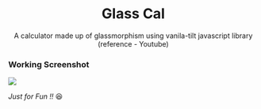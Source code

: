 <h1 align='center'>Glass Cal</h1>

<p align='center'>A calculator made up of glassmorphism using vanila-tilt javascript library (reference - Youtube)</p>

### Working Screenshot

<img src='Glass-calc.gif' />

*Just for Fun !!* 😆